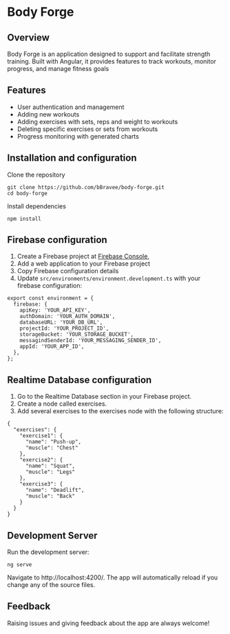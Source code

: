 
# Body Forge

## Overview

Body Forge is an application designed to support and facilitate strength training. Built with Angular, it provides features to track workouts, monitor progress, and manage fitness goals

## Features

* User authentication and management
* Adding new workouts
* Adding exercises with sets, reps and weight to workouts
* Deleting specific exercises or sets from workouts
* Progress monitoring with generated charts

## Installation and configuration

Clone the repository

```
git clone https://github.com/bBravee/body-forge.git
cd body-forge
```

Install dependencies

```
npm install
```

## Firebase configuration

1. Create a Firebase project at [Firebase Console](https://console.firebase.google.com/),
2. Add a web application to your Firebase project
3. Copy Firebase configuration details
4. Update `src/environments/environment.development.ts` with your firebase configuration: 

```
export const environment = {
  firebase: {
    apiKey: 'YOUR_API_KEY',
    authDomain: 'YOUR_AUTH_DOMAIN',
    databaseURL: 'YOUR_DB_URL',
    projectId: 'YOUR_PROJECT_ID',
    storageBucket: 'YOUR_STORAGE_BUCKET',
    messagindSenderId: 'YOUR_MESSAGING_SENDER_ID',
    appId: 'YOUR_APP_ID',
  },
};
```
## Realtime Database configuration
1. Go to the Realtime Database section in your Firebase project.
2. Create a node called exercises.
3. Add several exercises to the exercises node with the following structure:

```
{
  "exercises": {
    "exercise1": {
      "name": "Push-up",
      "muscle": "Chest"
    },
    "exercise2": {
      "name": "Squat",
      "muscle": "Legs"
    },
    "exercise3": {
      "name": "Deadlift",
      "muscle": "Back"
    }
  }
}
```

## Development Server

Run the development server:

```
ng serve

```

Navigate to http://localhost:4200/. The app will automatically reload if you change any of the source files.

## Feedback
Raising issues and giving feedback about the app are always welcome!







